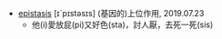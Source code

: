 - [epistasis](https://tw.dictionary.search.yahoo.com/search?p=epistasis) [ɪˋpɪstəsɪs] (基因的)上位作用, 2019.07.23
  - 他(i)愛放屁(pi)又好色(sta)，討人厭，去死一死(sis)
